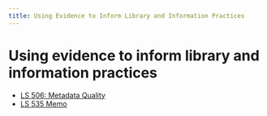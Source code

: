 ```yaml
---
title: Using Evidence to Inform Library and Information Practices
---
```


# Using evidence to inform library and information practices

- [LS 506: Metadata Quality](discussion-questions.pdf)
- [LS 535 Memo](memo.pdf)
